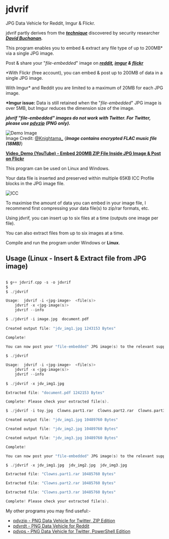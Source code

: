 # jdvrif

JPG Data Vehicle for Reddit, Imgur & Flickr. 

jdvrif partly derives from the ***[technique](https://www.vice.com/en/article/bj4wxm/tiny-picture-twitter-complete-works-of-shakespeare-steganography)*** discovered by security researcher ***[David Buchanan](https://www.da.vidbuchanan.co.uk/).*** 

This program enables you to embed & extract any file type of up to 200MB* via a single JPG image.  

Post & share your "*file-embedded*" image on ***[reddit](https://www.reddit.com/), [imgur](https://imgur.com/) & [flickr](https://www.flickr.com)*** 

\*With Flickr (free account), you can embed & post up to 200MB of data in a single JPG image.  

With Imgur* and Reddit you are limited to a maximum of 20MB for each JPG image.

**\*Imgur issue:** Data is still retained when the "*file-embedded*" JPG image is over 5MB, but Imgur reduces the dimension size of the image.

***jdvrif "file-embedded" images do not work with Twitter.  For Twitter, please use [pdvzip](https://github.com/CleasbyCode/pdvzip) (PNG only).***

![Demo Image](https://github.com/CleasbyCode/jdvrif/blob/main/demo_image/img.jpg)  
Image Credit: [@Knightama_](https://twitter.com/Knightama_/status/1672320024680476672)
{***Image contains encrypted FLAC music file (18MB)***}   

[**Video_Demo (YouTube) - Embed 200MB ZIP File Inside JPG Image & Post on Flickr**](https://youtu.be/dHWjg79_BxI)  

This program can be used on Linux and Windows.

Your data file is inserted and preserved within multiple 65KB ICC Profile blocks in the JPG image file.

![ICC](https://github.com/CleasbyCode/jdvrif/blob/main/demo_image/icc.png)  

To maximise the amount of data you can embed in your image file, I recommend first compressing your 
data file(s) to zip/rar formats, etc.  

Using jdvrif, you can insert up to six files at a time (outputs one image per file).  

You can also extract files from up to six images at a time.

Compile and run the program under Windows or **Linux**.

## Usage (Linux - Insert & Extract file from JPG image)

```c

$ g++ jdvrif.cpp -s -o jdvrif
$
$ ./jdvrif 

Usage:  jdvrif -i <jpg-image>  <file(s)>  
	jdvrif -x <jpg-image(s)>  
	jdvrif --info

$ ./jdvrif -i image.jpg  document.pdf
  
Created output file: "jdv_img1.jpg 1243153 Bytes"  

Complete!  

You can now post your "file-embedded" JPG image(s) to the relevant supported platforms.
 
$ ./jdvrif

Usage:  jdvrif -i <jpg-image>  <file(s)>  
	jdvrif -x <jpg-image(s)>  
	jdvrif --info
        
$ ./jdvrif -x jdv_img1.jpg

Extracted file: "document.pdf 1242153 Bytes"

Complete! Please check your extracted file(s).

$ ./jdvrif -i toy.jpg  Clowns.part1.rar  Clowns.part2.rar  Clowns.part3.rar 

Created output file: "jdv_img1.jpg 10489760 Bytes"

Created output file: "jdv_img2.jpg 10489760 Bytes"

Created output file: "jdv_img3.jpg 10489760 Bytes"

Complete!

You can now post your "file-embedded" JPG image(s) to the relevant supported platforms.

$ ./jdvrif -x jdv_img1.jpg  jdv_img2.jpg  jdv_img3.jpg  

Extracted file: "Clowns.part1.rar 10485760 Bytes"

Extracted file: "Clowns.part2.rar 10485760 Bytes"

Extracted file: "Clowns.part3.rar 10485760 Bytes"

Complete! Please check your extracted file(s).

```

My other programs you may find useful:-  

* [pdvzip - PNG Data Vehicle for Twitter, ZIP Edition](https://github.com/CleasbyCode/pdvzip)  
* [pdvrdt - PNG Data Vehicle for Reddit](https://github.com/CleasbyCode/pdvrdt)  
* [pdvps - PNG Data Vehicle for Twitter, PowerShell Edition](https://github.com/CleasbyCode/pdvps)   

##

